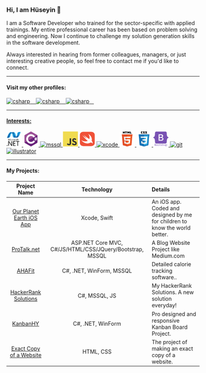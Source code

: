 ### Hi, I am Hüseyin 👋
I am a Software Developer who trained for the sector-specific with applied trainings. My entire professional career has been based on problem solving and engineering. Now I continue to challenge my solution generation skills in the software development.

Always interested in hearing from former colleagues, managers, or just interesting creative people, so feel free to contact me if you'd like to connect.

---

 #### Visit my other profiles:

<p align="left"> <a href="https://www.linkedin.com/in/91hyilmaz/" target="_blank" rel="noreferrer"> <img src="https://upload.wikimedia.org/wikipedia/commons/thumb/8/80/LinkedIn_Logo_2013.svg/2560px-LinkedIn_Logo_2013.svg.png" alt="csharp" width="135" height=auto"/>&nbsp;&nbsp;&nbsp; <a href="https://www.hackerrank.com/huseyinyilmaz" target="_blank" rel="noreferrer"><img src="https://camo.githubusercontent.com/49e713e1463692beaff7b552eb60511454485659f6131286eeab9db84e91840a/68747470733a2f2f69302e77702e636f6d2f6772616473696e67616d65732e636f6d2f77702d636f6e74656e742f75706c6f6164732f323031362f30352f3835363737315f3636383232343035333139373834315f313934333639393030395f6f2e706e67" alt="csharp" width="150" height="40"/> <a href="https://stackoverflow.com/users/12376562/yilmazhuseyin" target="_blank" rel="noreferrer">&nbsp;&nbsp;&nbsp;<img src="https://stackoverflow.design/assets/img/logos/so/logo-stackoverflow.svg" alt="csharp" width="150" height="40"/>&nbsp;&nbsp;&nbsp; </p> 
 
 


 ---
 #### Interests:

 <p align="left"><a href="https://dotnet.microsoft.com/" target="_blank" rel="noreferrer"> <img src="https://raw.githubusercontent.com/devicons/devicon/master/icons/dot-net/dot-net-original-wordmark.svg" alt="dotnet" width="40" height="40"/> </a><a href="https://www.w3schools.com/cs/" target="_blank" rel="noreferrer"> <img src="https://raw.githubusercontent.com/devicons/devicon/master/icons/csharp/csharp-original.svg" alt="csharp" width="40" height="40"/> </a><a href="https://www.microsoft.com/en-us/sql-server" target="_blank" rel="noreferrer"> <img src="https://www.svgrepo.com/show/303229/microsoft-sql-server-logo.svg" alt="mssql" width="40" height="40"/> </a><a href="https://developer.mozilla.org/en-US/docs/Web/JavaScript" target="_blank" rel="noreferrer"> <img src="https://raw.githubusercontent.com/devicons/devicon/master/icons/javascript/javascript-original.svg" alt="javascript" width="40" height="40"/> </a><a href="https://developer.apple.com/swift/" target="_blank" rel="noreferrer"> <img src="https://raw.githubusercontent.com/devicons/devicon/master/icons/swift/swift-original.svg" alt="swift" width="40" height="40"/> </a><a href="https://developer.apple.com/xcode/" target="_blank" rel="noreferrer"> <img src="https://huseyinyilmaz.work/PersonalImages/xcode.svg" alt="xcode" width="40" height="40"/> </a><a href="https://www.w3.org/html/" target="_blank" rel="noreferrer"> <img src="https://raw.githubusercontent.com/devicons/devicon/master/icons/html5/html5-original-wordmark.svg" alt="html5" width="40" height="40"/> </a><a href="https://www.w3schools.com/css/" target="_blank" rel="noreferrer"> <img src="https://raw.githubusercontent.com/devicons/devicon/master/icons/css3/css3-original-wordmark.svg" alt="css3" width="40" height="40"/> </a><a href="https://getbootstrap.com" target="_blank" rel="noreferrer"> <img src="https://raw.githubusercontent.com/devicons/devicon/master/icons/bootstrap/bootstrap-plain-wordmark.svg" alt="bootstrap" width="40" height="40"/> </a><a href="https://git-scm.com/" target="_blank" rel="noreferrer"> <img src="https://www.vectorlogo.zone/logos/git-scm/git-scm-icon.svg" alt="git" width="40" height="40"/> </a><a href="https://www.adobe.com/in/products/illustrator.html" target="_blank" rel="noreferrer"> <img src="https://www.vectorlogo.zone/logos/adobe_illustrator/adobe_illustrator-icon.svg" alt="illustrator" width="40" height="40"/> </a></p>

  ---
  
 #### My Projects:

| Project Name        | Technology           | Details  |
|:-------------:|:-------------:|:-----|
|<a href="https://apps.apple.com/us/app/our-planet-earth/id1487801420" target="_blank">Our Planet Earth iOS App</a>| Xcode, Swift | An iOS app. Coded and designed by me for children to know the world better.|
|<a href="https://github.com/yilmazhuseyin/pro-talk.net" target="_blank">ProTalk.net</a>| ASP.NET Core MVC, C#/JS/HTML/CSS/JQuery/Bootstrap, MSSQL | A Blog Website Project like Medium.com|
|<a href="https://github.com/yilmazhuseyin/AHAFit" target="_blank">AHAFit</a>|C#, .NET, WinForm, MSSQL|Detailed calorie tracking software..|
|<a href="https://github.com/yilmazhuseyin/hackerRank" target="_blank">HackerRank Solutions</a>|C#, MSSQL, JS|My HackerRank Solutions. A new solution everyday!|
|<a href="https://github.com/yilmazhuseyin/KanbanHY" target="_blank">KanbanHY</a>|C#, .NET, WinForm|Pro designed and responsive Kanban Board Project.|
|<a href="https://github.com/yilmazhuseyin/yilmazhuseyin.github.io" target="_blank">Exact Copy of a Website</a>| HTML, CSS | The project of making an exact copy of a website.|




  

